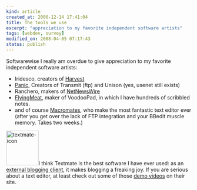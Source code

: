 ```yaml
--- 
kind: article
created_at: 2006-12-14 17:41:04
title: The tools we use
excerpt: "appreciation to my favorite independent software artists"
tags: [webdev, survey]
modified_on: 2008-04-05 07:17:43
status: publish
---
```


Softwarewise I really am overdue to give appreciation to my favorite independent software artists: 

<ul>
	<li>Iridesco, creators of <a href="http://www.harvest.com">Harvest</a></li>
	<li><a href="http://www.panic.com/">Panic</a>, Creators of Transmit (ftp) and Unison (yes, usenet still exists)</li>
	<li>Ranchero, makers of <a href="http://www.newsgator.com/NGOLProduct.aspx?ProdID=NetNewsWire">NetNewsWire</a></li>
	<li><a href="http://www.flyingmeat.com/">FlyingMeat</a>, maker of VoodooPad, in which I have hundreds of scribbled notes. </li>
	<li>and of course <a href="http://macromates.com/">Macromates</a>, who make the most fantastic text editor ever (after you get over the lack of FTP integration and your BBedit muscle memory. Takes two weeks.)</li>
</ul>

<img src="/images/2006/12/textmate_icon.jpeg" alt="textmate-icon" height="94" width="88">I think Textmate is the best software I have ever used: as an <a href="http://macromates.com/blog/archives/2006/06/19/blogging-from-Textmate/">external blogging client</a>, it makes blogging a freaking joy. If you are serious about a text editor, at least check out some of those <a href="http://macromates.com/screencasts">demo videos</a> on their site.